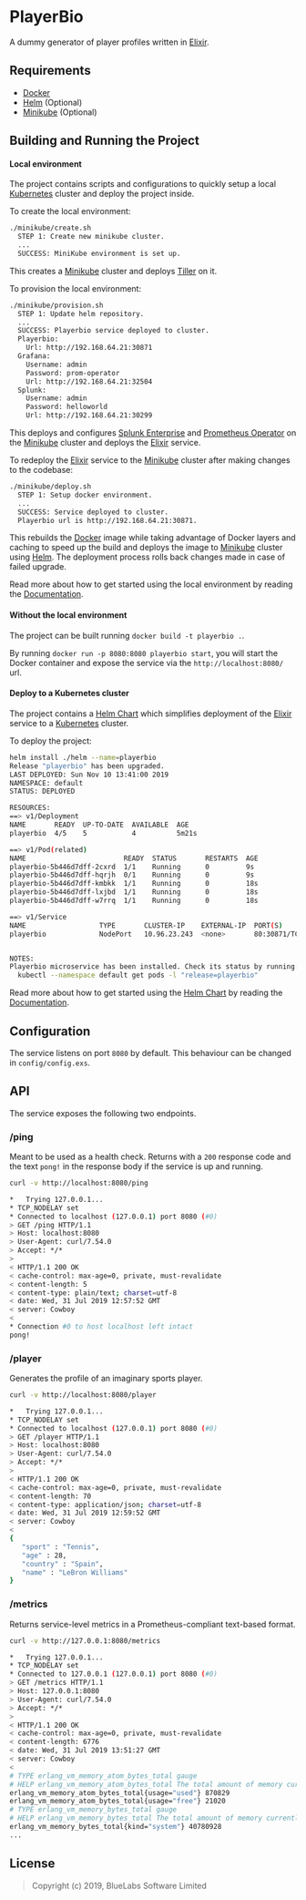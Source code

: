 # PlayerBio

A dummy generator of player profiles written in [Elixir](https://elixir-lang.org/).


## Requirements

- [Docker](https://docs.docker.com/install/)
- [Helm](https://helm.sh/docs/install/#installing-helm) (Optional)
- [Minikube](https://kubernetes.io/docs/tasks/tools/install-minikube/) (Optional)


## Building and Running the Project

#### Local environment

The project contains scripts and configurations to quickly setup a local [Kubernetes](http://kubernetes.io) cluster and deploy the project inside.

To create the local environment:

```bash
./minikube/create.sh
  STEP 1: Create new minikube cluster.
  ...
  SUCCESS: MiniKube environment is set up.
```

This creates a [Minikube](https://kubernetes.io/docs/tasks/tools/install-minikube/) cluster and deploys [Tiller](https://helm.sh/docs/install/#installing-tiller) on it.

To provision the local environment:

```bash
./minikube/provision.sh
  STEP 1: Update helm repository.
  ...
  SUCCESS: Playerbio service deployed to cluster.
  Playerbio:
    Url: http://192.168.64.21:30871
  Grafana:
    Username: admin
    Password: prom-operator
    Url: http://192.168.64.21:32504
  Splunk:
    Username: admin
    Password: helloworld
    Url: http://192.168.64.21:30299
```

This deploys and configures [Splunk Enterprise](https://www.splunk.com/en_us/software/splunk-enterprise.html) and [Prometheus Operator](https://github.com/coreos/prometheus-operator) on the [Minikube](https://kubernetes.io/docs/tasks/tools/install-minikube/) cluster and deploys the [Elixir](https://elixir-lang.org/) service.

To redeploy the [Elixir](https://elixir-lang.org/) service to the [Minikube](https://kubernetes.io/docs/tasks/tools/install-minikube/) cluster after making changes to the codebase:

```bash
./minikube/deploy.sh
  STEP 1: Setup docker environment.
  ...
  SUCCESS: Service deployed to cluster.
  Playerbio url is http://192.168.64.21:30871.
```

This rebuilds the [Docker](https://docs.docker.com/install/) image while taking advantage of Docker layers and caching to speed up the build and deploys the image to [Minikube](https://kubernetes.io/docs/tasks/tools/install-minikube/) cluster using [Helm](https://helm.sh/docs/install/#installing-helm). The deployment process rolls back changes made in case of failed upgrade.

Read more about how to get started using the local environment by reading the [Documentation](minikube/README.md).

####  Without the local environment

The project can be built running `docker build -t playerbio .`.

By running `docker run -p 8080:8080 playerbio start`, you will start the Docker container and expose the service via the `http://localhost:8080/` url.

#### Deploy to a Kubernetes cluster

The project contains a [Helm Chart](https://helm.sh/docs/developing_charts/) which simplifies deployment of the [Elixir](https://elixir-lang.org/) service to a [Kubernetes](http://kubernetes.io) cluster.

To deploy the project:

```bash
helm install ./helm --name=playerbio
Release "playerbio" has been upgraded.
LAST DEPLOYED: Sun Nov 10 13:41:00 2019
NAMESPACE: default
STATUS: DEPLOYED

RESOURCES:
==> v1/Deployment
NAME       READY  UP-TO-DATE  AVAILABLE  AGE
playerbio  4/5    5           4          5m21s

==> v1/Pod(related)
NAME                        READY  STATUS       RESTARTS  AGE
playerbio-5b446d7dff-2cxrd  1/1    Running      0         9s
playerbio-5b446d7dff-hqrjh  0/1    Running      0         9s
playerbio-5b446d7dff-kmbkk  1/1    Running      0         18s
playerbio-5b446d7dff-lxjbd  1/1    Running      0         18s
playerbio-5b446d7dff-w7rrq  1/1    Running      0         18s

==> v1/Service
NAME                  TYPE       CLUSTER-IP    EXTERNAL-IP  PORT(S)       AGE
playerbio             NodePort   10.96.23.243  <none>       80:30871/TCP  5m21s


NOTES:
Playerbio microservice has been installed. Check its status by running:
  kubectl --namespace default get pods -l "release=playerbio"
```

Read more about how to get started using the [Helm Chart](https://helm.sh/docs/developing_charts/) by reading the [Documentation](helm/README.md).

## Configuration

The service listens on port `8080` by default. This behaviour can be changed in `config/config.exs`.


## API

The service exposes the following two endpoints.

### /ping

Meant to be used as a health check. Returns with a `200` response code and the text `pong!` in the response body
if the service is up and running.

```bash
curl -v http://localhost:8080/ping

*   Trying 127.0.0.1...
* TCP_NODELAY set
* Connected to localhost (127.0.0.1) port 8080 (#0)
> GET /ping HTTP/1.1
> Host: localhost:8080
> User-Agent: curl/7.54.0
> Accept: */*
>
< HTTP/1.1 200 OK
< cache-control: max-age=0, private, must-revalidate
< content-length: 5
< content-type: plain/text; charset=utf-8
< date: Wed, 31 Jul 2019 12:57:52 GMT
< server: Cowboy
<
* Connection #0 to host localhost left intact
pong!
```

### /player

Generates the profile of an imaginary sports player.

```bash
curl -v http://localhost:8080/player

*   Trying 127.0.0.1...
* TCP_NODELAY set
* Connected to localhost (127.0.0.1) port 8080 (#0)
> GET /player HTTP/1.1
> Host: localhost:8080
> User-Agent: curl/7.54.0
> Accept: */*
>
< HTTP/1.1 200 OK
< cache-control: max-age=0, private, must-revalidate
< content-length: 70
< content-type: application/json; charset=utf-8
< date: Wed, 31 Jul 2019 12:59:52 GMT
< server: Cowboy
<
{
   "sport" : "Tennis",
   "age" : 28,
   "country" : "Spain",
   "name" : "LeBron Williams"
}
```

### /metrics

Returns service-level metrics in a Prometheus-compliant text-based format.

```bash
curl -v http://127.0.0.1:8080/metrics

*   Trying 127.0.0.1...
* TCP_NODELAY set
* Connected to 127.0.0.1 (127.0.0.1) port 8080 (#0)
> GET /metrics HTTP/1.1
> Host: 127.0.0.1:8080
> User-Agent: curl/7.54.0
> Accept: */*
>
< HTTP/1.1 200 OK
< cache-control: max-age=0, private, must-revalidate
< content-length: 6776
< date: Wed, 31 Jul 2019 13:51:27 GMT
< server: Cowboy
<
# TYPE erlang_vm_memory_atom_bytes_total gauge
# HELP erlang_vm_memory_atom_bytes_total The total amount of memory currently allocated for atoms. This memory is part of the memory presented as system memory.
erlang_vm_memory_atom_bytes_total{usage="used"} 870829
erlang_vm_memory_atom_bytes_total{usage="free"} 21020
# TYPE erlang_vm_memory_bytes_total gauge
# HELP erlang_vm_memory_bytes_total The total amount of memory currently allocated. This is the same as the sum of the memory size for processes and system.
erlang_vm_memory_bytes_total{kind="system"} 40780928
...
```

## License

> Copyright (c) 2019, BlueLabs Software Limited
